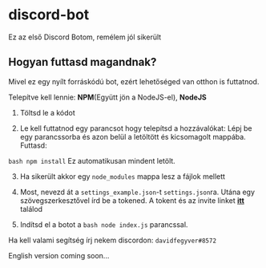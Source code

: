 # discord-bot
Ez az első Discord Botom, remélem jól sikerült


## Hogyan futtasd magandnak?

Mivel ez egy nyílt forráskódú bot, ezért lehetőséged van otthon is futtatnod.

Telepítve kell lennie: **NPM**(Együtt jön a NodeJS-el), **NodeJS**

1. Töltsd le a kódot


2. Le kell futtatnod egy parancsot hogy telepítsd a hozzávalókat:
Lépj be egy parancssorba és azon belül a letöltött és kicsomagolt mappába.
Futtasd:

```bash npm install```
Ez automatikusan mindent letölt. 

3. Ha sikerült akkor egy `node_modules` mappa lesz a fájlok mellett

4. Most, nevezd át a `settings_example.json`-t `settings.json`ra. Utána egy szövegszerkesztővel írd be a tokened.
A tokent és az invite linket  [**itt**](https://discordapp.com/developers/applications/) találod


5. Indítsd el a botot a  ```bash node index.js``` parancssal.


Ha kell valami segítség írj nekem discordon: `davidfegyver#8572`


English version coming soon...
